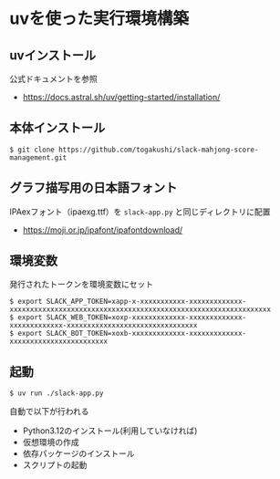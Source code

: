 # uvを使った実行環境構築

## uvインストール

公式ドキュメントを参照

* https://docs.astral.sh/uv/getting-started/installation/

## 本体インストール
```
$ git clone https://github.com/togakushi/slack-mahjong-score-management.git
```

## グラフ描写用の日本語フォント
IPAexフォント（ipaexg.ttf）を `slack-app.py` と同じディレクトリに配置

* https://moji.or.jp/ipafont/ipafontdownload/

## 環境変数
発行されたトークンを環境変数にセット
```
$ export SLACK_APP_TOKEN=xapp-x-xxxxxxxxxxx-xxxxxxxxxxxxx-xxxxxxxxxxxxxxxxxxxxxxxxxxxxxxxxxxxxxxxxxxxxxxxxxxxxxxxxxxxxxxxx
$ export SLACK_WEB_TOKEN=xoxp-xxxxxxxxxxxxx-xxxxxxxxxxxxx-xxxxxxxxxxxxx-xxxxxxxxxxxxxxxxxxxxxxxxxxxxxxxx
$ export SLACK_BOT_TOKEN=xoxb-xxxxxxxxxxxxx-xxxxxxxxxxxxx-xxxxxxxxxxxxxxxxxxxxxxxx
```

## 起動
```
$ uv run ./slack-app.py
```

自動で以下が行われる
* Python3.12のインストール(利用していなければ)
* 仮想環境の作成
* 依存パッケージのインストール
* スクリプトの起動
